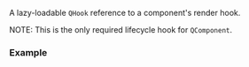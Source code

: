 A lazy-loadable `QHook` reference to a component's render hook.

NOTE: This is the only required lifecycle hook for `QComponent`.

### Example

<docs code="./q-component.docs.tsx#on-render"/>
